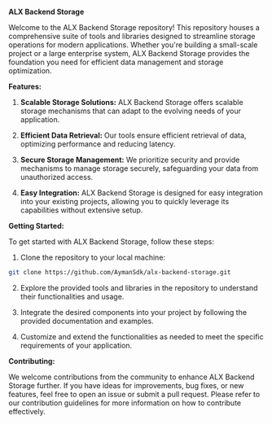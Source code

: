**ALX Backend Storage**

Welcome to the ALX Backend Storage repository! This repository houses a comprehensive suite of tools and libraries designed to streamline storage operations for modern applications. Whether you're building a small-scale project or a large enterprise system, ALX Backend Storage provides the foundation you need for efficient data management and storage optimization.

**Features:**

1. **Scalable Storage Solutions:** ALX Backend Storage offers scalable storage mechanisms that can adapt to the evolving needs of your application.

2. **Efficient Data Retrieval:** Our tools ensure efficient retrieval of data, optimizing performance and reducing latency.

3. **Secure Storage Management:** We prioritize security and provide mechanisms to manage storage securely, safeguarding your data from unauthorized access.

4. **Easy Integration:** ALX Backend Storage is designed for easy integration into your existing projects, allowing you to quickly leverage its capabilities without extensive setup.

**Getting Started:**

To get started with ALX Backend Storage, follow these steps:

1. Clone the repository to your local machine:

```bash
git clone https://github.com/AymanSdk/alx-backend-storage.git
```

2. Explore the provided tools and libraries in the repository to understand their functionalities and usage.

3. Integrate the desired components into your project by following the provided documentation and examples.

4. Customize and extend the functionalities as needed to meet the specific requirements of your application.

**Contributing:**

We welcome contributions from the community to enhance ALX Backend Storage further. If you have ideas for improvements, bug fixes, or new features, feel free to open an issue or submit a pull request. Please refer to our contribution guidelines for more information on how to contribute effectively.

